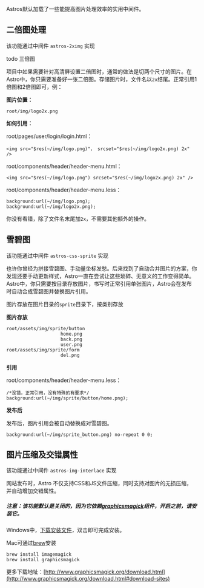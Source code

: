 Astros默认加载了一些能提高图片处理效率的实用中间件。

## 二倍图处理

该功能通过中间件 `astros-2ximg` 实现

todo 三倍图

项目中如果需要针对高清屏设置二倍图时，通常的做法是切两个尺寸的图片。在Astro中，你只需要准备好一张二倍图。存储图片时，文件名以`2x`结尾。正常引用1倍图和2倍图即可，例：

**图片位置：**

    root/img/logo2x.png
    
**如何引用：**

root/pages/user/login/login.html：

    <img src="$res(~/img/logo.png)"， srcset="$res(~/img/logo2x.png) 2x" />

root/components/header/header-menu.html：

    <img src="$res(~/img/logo.png") srcset="$res(~/img/logo2x.png) 2x" />

root/components/header/header-menu.less：

    background:url(~/img/logo.png);
    background:url(~/img/logo2x.png);

你没有看错，除了文件名末尾加`2x`，不需要其他额外的操作。


## 雪碧图

该功能通过中间件 `astros-css-sprite` 实现

也许你曾经为拼接雪碧图、手动量坐标发愁。后来找到了自动合并图片的方案，你发现还要手动更新样式，Astro一直在尝试让这些琐碎、无意义的工作变得简单。Astro中，你只需要按目录存放图片，书写时正常引用单张图片，Astro会在发布时自动合成雪碧图并替换图片引用。

图片存放在图片目录的`sprite`目录下，按类别存放

**图片存放**

    root/assets/img/sprite/button
                        home.png
                        back.png
                        user.png
    root/assets/img/sprite/form
                        del.png
**引用**

root/components/header/header-menu.less：

    /*没错，正常引用，没有特殊的有要求*/
    background:url(~/img/sprite/button/home.png);

**发布后**

发布后，图片引用会被自动替换成对雪碧图。

    background:url(~/img/sprite_button.png) no-repeat 0 0;
   
## 图片压缩及交错属性

该功能通过中间件 `astros-img-interlace` 实现

网站发布时，Astro 不仅支持CSS和JS文件压缩，同时支持对图片的无损压缩，并自动增加交错属性。

##### 注意：该功能默认是关闭的，因为它依赖[graphicsmagick](http://www.graphicsmagick.org/)组件，开启之前，请安装它。

Windows中，[下载安装文件](ftp://ftp.graphicsmagick.org/pub/GraphicsMagick/windows/)，双击即可完成安装。

Mac可通过[brew](http://mxcl.github.io/homebrew/)安装
    
    brew install imagemagick
    brew install graphicsmagick

更多下载地址：[http://www.graphicsmagick.org/download.html](http://www.graphicsmagick.org/download.html#download-sites)